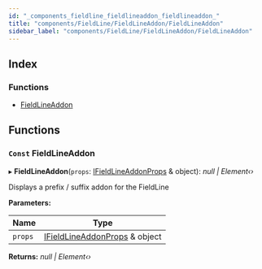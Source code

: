 ```yaml
---
id: "_components_fieldline_fieldlineaddon_fieldlineaddon_"
title: "components/FieldLine/FieldLineAddon/FieldLineAddon"
sidebar_label: "components/FieldLine/FieldLineAddon/FieldLineAddon"
---
```


## Index

### Functions

* [FieldLineAddon](_components_fieldline_fieldlineaddon_fieldlineaddon_.md#const-fieldlineaddon)

## Functions

### `Const` FieldLineAddon

▸ **FieldLineAddon**(`props`: [IFieldLineAddonProps](../interfaces/_components_fieldline_fieldlineaddon_fieldlineaddon_types_.ifieldlineaddonprops.md) & object): *null | Element‹›*

Displays a prefix / suffix addon for the FieldLine

**Parameters:**

Name | Type |
------ | ------ |
`props` | [IFieldLineAddonProps](../interfaces/_components_fieldline_fieldlineaddon_fieldlineaddon_types_.ifieldlineaddonprops.md) & object |

**Returns:** *null | Element‹›*
